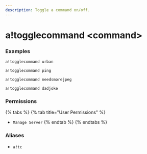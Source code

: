```yaml
---
description: Toggle a command on/off.
---
```


# a!togglecommand &lt;command&gt;

### Examples

```text
a!togglecommand urban
```

```text
a!togglecommand ping
```

```text
a!togglecommand needsmorejpeg
```

```text
a!togglecommand dadjoke
```

### Permissions

{% tabs %}
{% tab title="User Permissions" %}
* `Manage Server`
{% endtab %}
{% endtabs %}

### Aliases

* `a!tc`

